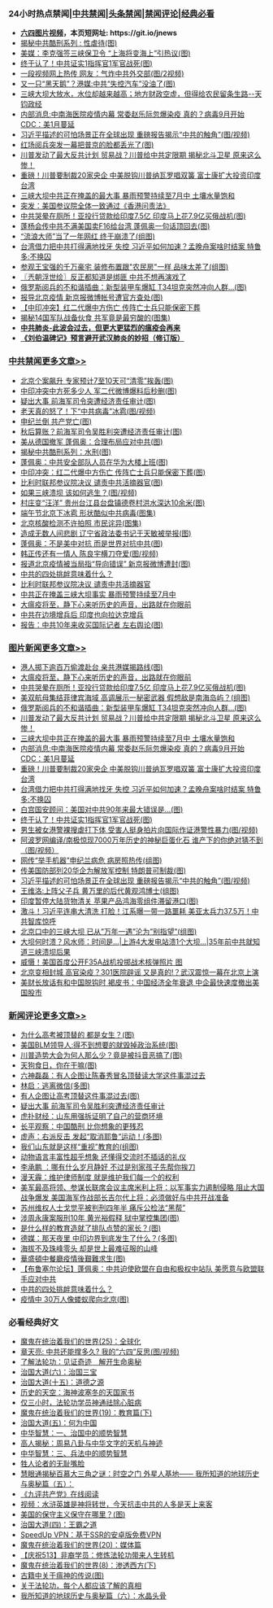 <div id="tt">
<h3>24小时热点禁闻|<a href="#%E4%B8%AD%E5%85%B1%E7%A6%81%E9%97%BB%E6%9B%B4%E5%A4%9A%E6%96%87%E7%AB%A0">中共禁闻</a>|<a href="#%E5%9B%BE%E7%89%87%E6%96%B0%E9%97%BB%E6%9B%B4%E5%A4%9A%E6%96%87%E7%AB%A0">头条禁闻</a>|<a href="#%E6%96%B0%E9%97%BB%E8%AF%84%E8%AE%BA%E6%9B%B4%E5%A4%9A%E6%96%87%E7%AB%A0">禁闻评论|<a href="#%E5%BF%85%E7%9C%8B%E7%BB%8F%E5%85%B8%E5%A5%BD%E6%96%87">经典必看</a></h3>
<ul>
<li><b><a href="http://d1.bdrive.tk/64.mp4" target="_blank">六四图片视频</a>，本页短网址: https://git.io/jnews</b></li>
<li><a href="https://github.com/fqnews/bnews/blob/master/cbnews/20200625/1350277.md">揭秘中共酷刑系列 : 性虐待(图)</a></li>
<li><a href="https://github.com/fqnews/bnews/blob/master/cbnews/20200625/1350259.md">美媒：李克强签三峡保卫令 “上海将变海上”引热议(图)</a></li>
<li><a href="https://github.com/fqnews/bnews/blob/master/topimagenews/20200625/1350354.md">终于认了！中共证实1指挥官1军官战死(图)</a></li>
<li><a href="https://github.com/fqnews/bnews/blob/master/cbnews/20200625/1350393.md">一段视频网上热传 网友：气炸中共外交部(图/2视频)</a></li>
<li><a href="https://github.com/fqnews/bnews/blob/master/cbnews/20200625/1350260.md">又一只“黑天鹅”？港媒:中共“失控汽车”没油了(图)</a></li>
<li><a href="https://github.com/fqnews/bnews/blob/master/cbnews/20200625/1350420.md">三峡大坝大放水，水位却越来越高；地方财政空虚，但得给农民留条生路--天钧政经</a></li>
<li><a href="https://github.com/fqnews/bnews/blob/master/topimagenews/20200625/1350451.md">内部消息:中南海医院疫情内幕 常委赵乐际忽爆染疫 真的？病毒9月开始 CDC：美1月蔓延</a></li>
<li><a href="https://github.com/fqnews/bnews/blob/master/topimagenews/20200625/1350233.md">习近平描述的可怕场景正在全球出现 重磅报告揭示“中共的触角”(图/视频)</a></li>
<li><a href="https://github.com/fqnews/bnews/blob/master/comments/20200625/1350434.md">红场阅兵突发一幕把普京的脸都丢光了(图)</a></li>
<li><a href="https://github.com/fqnews/bnews/blob/master/topimagenews/20200625/1350485.md">川普发动了最大反共计划 贸易战？川普给中共定限期 揭秘北斗卫星 原来这么惨！</a></li>
<li><a href="https://github.com/fqnews/bnews/blob/master/topimagenews/20200625/1350392.md">重磅！川普要制裁20家央企 中美脱钩川普纳瓦罗唱双簧 富士康扩大投资印度台湾</a></li>
<li><a href="https://github.com/fqnews/bnews/blob/master/topimagenews/20200625/1350464.md">三峡大坝中共正在掩盖的最大事 暴雨预警持续至7月中 土壤水量饱和</a></li>
<li><a href="https://github.com/fqnews/bnews/blob/master/headline/20200626/1350543.md">突发：美国参议院全体一致通过《香港问责法》</a></li>
<li><a href="https://github.com/fqnews/bnews/blob/master/topimagenews/20200625/1350524.md">中共哭晕在厕所！亚投行贷款给印度7.5亿 印度马上花7.9亿买俄战机(图)</a></li>
<li><a href="https://github.com/fqnews/bnews/blob/master/cnnews/hknews/20200625/1350290.md">蓬杨会传中共不满美国卖F16给台湾 蓬佩奥一句话顶回去(图)</a></li>
<li><a href="https://github.com/fqnews/bnews/blob/master/cnnews/20200625/1350305.md">“流浪大师”当了一年网红 终于崩溃了(组图)</a></li>
<li><a href="https://github.com/fqnews/bnews/blob/master/topimagenews/20200625/1350378.md">台湾借力把中共打得满地找牙 失控 习近平如何加速？孟晚舟案啥时结案 特鲁多:不换囚</a></li>
<li><a href="https://github.com/fqnews/bnews/blob/master/yule/20200626/1350541.md">参观王宝强的千万豪宅 装修布置跟"农民房"一样 品味太差了(组图)</a></li>
<li><a href="https://github.com/fqnews/bnews/blob/master/ssgc/20200626/1350599.md">〖兲朝浮世绘〗反正都知道是绑匪 中共不想再演戏了</a></li>
<li><a href="https://github.com/fqnews/bnews/blob/master/topimagenews/20200625/1350506.md">俄罗斯阅兵的不和谐插曲：新型装甲车爆缸 T34坦克突然冲向人群...(图)</a></li>
<li><a href="https://github.com/fqnews/bnews/blob/master/cbnews/20200625/1350364.md">报导北京疫情 新京报微博帐号遭官方查处(图)</a></li>
<li><a href="https://github.com/fqnews/bnews/blob/master/comments/20200625/1350449.md">【中印冲突】红二代爆中方伤亡 传阵亡士兵只能保密下葬</a></li>
<li><a href="https://github.com/fqnews/bnews/blob/master/cnnews/20200625/1350396.md">揭秘14国军队战备伙食 共军竟是最穷酸的(图集)</a></li>
<li><b><a href="https://github.com/fqnews/bnews/blob/master/comments/20200211/1275071.md" target="_blank">中共肺炎-此波会过去，但更大更猛烈的瘟疫会再来</a></b></li>
<li><b><a href="https://github.com/fqnews/bnews/blob/master/comments/20200207/1272816.md" target="_blank">《刘伯温碑记》预言避开武汉肺炎的妙招（修订版）</a></b></li>
</ul>
</div>

<div class="catlist">
<h3><a href="https://github.com/fqnews/bnews/blob/master/cbnews/" target="_blank">中共禁闻</a><span><a href="https://github.com/fqnews/bnews/blob/master/cbnews/" target="_blank" rel="nofollow">更多文章>></a></span></h3>
<ul>
<li><a href="https://github.com/fqnews/bnews/blob/master/cbnews/20200626/1350754.md" target="_blank">北京个案飙升 专家预计7至10天可“清零”挨轰(图)</a></li>
<li><a href="https://github.com/fqnews/bnews/blob/master/cbnews/20200626/1350753.md" target="_blank">中印冲突中方死多少人 军二代微博爆料后秒删(图)</a></li>
<li><a href="https://github.com/fqnews/bnews/blob/master/cbnews/20200626/1350736.md" target="_blank">疑出大事 前海军司令突遭经济责任审计(图)</a></li>
<li><a href="https://github.com/fqnews/bnews/blob/master/cbnews/20200626/1350735.md" target="_blank">老天真的怒了！下“中共病毒”冰雹(图/视频)</a></li>
<li><a href="https://github.com/fqnews/bnews/blob/master/cbnews/20200626/1350726.md" target="_blank">申纪兰倒 共产党亡(图)</a></li>
<li><a href="https://github.com/fqnews/bnews/blob/master/cbnews/20200626/1350725.md" target="_blank">秋后算账？前海军司令吴胜利突遭经济责任审计(图)</a></li>
<li><a href="https://github.com/fqnews/bnews/blob/master/cbnews/20200626/1350724.md" target="_blank">美从德国撤军 蓬佩奥：合理布局应对中共(图)</a></li>
<li><a href="https://github.com/fqnews/bnews/blob/master/cbnews/20200626/1350723.md" target="_blank">揭秘中共酷刑系列：水刑(图)</a></li>
<li><a href="https://github.com/fqnews/bnews/blob/master/cbnews/20200626/1350708.md" target="_blank">蓬佩奥：中共安全部队人员在华为大楼上班(图)</a></li>
<li><a href="https://github.com/fqnews/bnews/blob/master/cbnews/20200626/1350707.md" target="_blank">中印冲突：红二代爆中方伤亡 传阵亡士兵只能保密下葬(图)</a></li>
<li><a href="https://github.com/fqnews/bnews/blob/master/cbnews/20200626/1350706.md" target="_blank">比利时联邦参议院决议 谴责中共活摘器官(图)</a></li>
<li><a href="https://github.com/fqnews/bnews/blob/master/cbnews/20200626/1350705.md" target="_blank">如果三峡溃坝 该如何逃生？(图/视频)</a></li>
<li><a href="https://github.com/fqnews/bnews/blob/master/cbnews/20200626/1350704.md" target="_blank">村庄变“汪洋” 贵州台江县台盘镇德卷村洪水深达10余米(图)</a></li>
<li><a href="https://github.com/fqnews/bnews/blob/master/cbnews/20200626/1350690.md" target="_blank">端午节北京下冰雹 形状酷似中共病毒(图集)</a></li>
<li><a href="https://github.com/fqnews/bnews/blob/master/cbnews/20200626/1350689.md" target="_blank">北京核酸检测不许拍照 市民诧异(图集)</a></li>
<li><a href="https://github.com/fqnews/bnews/blob/master/cbnews/20200626/1350688.md" target="_blank">造成无数人间悲剧 辽宁省政法委书记于天敏被举报(图)</a></li>
<li><a href="https://github.com/fqnews/bnews/blob/master/cbnews/20200626/1350670.md" target="_blank">蓬佩奥：不是美中对抗 而是世界对抗中共(图)</a></li>
<li><a href="https://github.com/fqnews/bnews/blob/master/cbnews/20200626/1350669.md" target="_blank">韩正传还有一情人 陈良宇横刀夺爱(图/视频)</a></li>
<li><a href="https://github.com/fqnews/bnews/blob/master/cbnews/20200626/1350668.md" target="_blank">报道北京疫情被当局指“导向错误” 新京报微博遭封(图)</a></li>
<li><a href="https://github.com/fqnews/bnews/blob/master/comments/20200626/783193.md" target="_blank">中共的四处挑衅意味着什么？</a></li>
<li><a href="https://github.com/fqnews/bnews/blob/master/cbnews/20200626/1350460.md" target="_blank">比利时联邦参议院决议 谴责中共活摘器官</a></li>
<li><a href="https://github.com/fqnews/bnews/blob/master/cbnews/20200626/1350505.md" target="_blank">中共正在掩盖三峡大坝事实 暴雨预警持续至7月中</a></li>
<li><a href="https://github.com/fqnews/bnews/blob/master/comments/20200626/1350540.md" target="_blank">大瘟疫将至，静下心来听历史的声音，出路就在你眼前</a></li>
<li><a href="https://github.com/fqnews/bnews/blob/master/cbnews/20200626/1350627.md" target="_blank">中共在边境增兵后 印度也向拉达克增兵</a></li>
<li><a href="https://github.com/fqnews/bnews/blob/master/cbnews/20200626/1350583.md" target="_blank">报告：中共10年来收买国际记者 左右舆论(图)</a></li>

</ul>
</div>
<div class="catlist">
<h3><a href="https://github.com/fqnews/bnews/blob/master/topimagenews/" target="_blank">图片新闻</a><span><a href="https://github.com/fqnews/bnews/blob/master/topimagenews/" target="_blank" rel="nofollow">更多文章>></a></span></h3>
<ul>
<li><a href="https://github.com/fqnews/bnews/blob/master/topimagenews/20200626/1350752.md" target="_blank">港人掷下逾百万偷渡赴台 亲共港媒揭路线(图)</a></li>
<li><a href="https://github.com/fqnews/bnews/blob/master/comments/20200626/1350540.md" target="_blank">大瘟疫将至，静下心来听历史的声音，出路就在你眼前</a></li>
<li><a href="https://github.com/fqnews/bnews/blob/master/topimagenews/20200625/1350524.md" target="_blank">中共哭晕在厕所！亚投行贷款给印度7.5亿 印度马上花7.9亿买俄战机(图)</a></li>
<li><a href="https://github.com/fqnews/bnews/blob/master/topimagenews/20200625/1350513.md" target="_blank">美双航母集结菲律宾海域 高调展示一秘密武器 假想敌是南海岛屿？(组图)</a></li>
<li><a href="https://github.com/fqnews/bnews/blob/master/topimagenews/20200625/1350506.md" target="_blank">俄罗斯阅兵的不和谐插曲：新型装甲车爆缸 T34坦克突然冲向人群&#8230;(图)</a></li>
<li><a href="https://github.com/fqnews/bnews/blob/master/topimagenews/20200625/1350485.md" target="_blank">川普发动了最大反共计划 贸易战？川普给中共定限期 揭秘北斗卫星 原来这么惨！</a></li>
<li><a href="https://github.com/fqnews/bnews/blob/master/topimagenews/20200625/1350464.md" target="_blank">三峡大坝中共正在掩盖的最大事 暴雨预警持续至7月中 土壤水量饱和</a></li>
<li><a href="https://github.com/fqnews/bnews/blob/master/topimagenews/20200625/1350451.md" target="_blank">内部消息:中南海医院疫情内幕 常委赵乐际忽爆染疫 真的？病毒9月开始 CDC：美1月蔓延</a></li>
<li><a href="https://github.com/fqnews/bnews/blob/master/topimagenews/20200625/1350392.md" target="_blank">重磅！川普要制裁20家央企 中美脱钩川普纳瓦罗唱双簧 富士康扩大投资印度台湾</a></li>
<li><a href="https://github.com/fqnews/bnews/blob/master/topimagenews/20200625/1350378.md" target="_blank">台湾借力把中共打得满地找牙 失控 习近平如何加速？孟晚舟案啥时结案 特鲁多:不换囚</a></li>
<li><a href="https://github.com/fqnews/bnews/blob/master/topimagenews/20200625/1350377.md" target="_blank">白宫国安顾问：美国对中共90年来最大错误是…(图)</a></li>
<li><a href="https://github.com/fqnews/bnews/blob/master/topimagenews/20200625/1350354.md" target="_blank">终于认了！中共证实1指挥官1军官战死(图)</a></li>
<li><a href="https://github.com/fqnews/bnews/blob/master/topimagenews/20200625/1350353.md" target="_blank">男生被女港警裸搜虐打下体 受害人挺身拍片向国际作证港警性暴力(图/视频)</a></li>
<li><a href="https://github.com/fqnews/bnews/blob/master/topimagenews/20200625/1350348.md" target="_blank">阿波罗网编译/南极惊现7000万年历史的神秘巨蛋化石 谁产下的你绝对猜不到（图/视频）</a></li>
<li><a href="https://github.com/fqnews/bnews/blob/master/topimagenews/20200625/1350248.md" target="_blank">网传“举手机器”申纪兰病危 病房照热传(组图)</a></li>
<li><a href="https://github.com/fqnews/bnews/blob/master/topimagenews/20200625/1350247.md" target="_blank">传美国防部列20华企为解放军控制 特朗普可制裁(图)</a></li>
<li><a href="https://github.com/fqnews/bnews/blob/master/topimagenews/20200625/1350233.md" target="_blank">习近平描述的可怕场景正在全球出现 重磅报告揭示“中共的触角”(图/视频)</a></li>
<li><a href="https://github.com/fqnews/bnews/blob/master/topimagenews/20200625/1350118.md" target="_blank">王维洛:上阵父子兵 黄万里的后代黄观鸿博士(组图)</a></li>
<li><a href="https://github.com/fqnews/bnews/blob/master/topimagenews/20200625/1350030.md" target="_blank">印度暂停大陆货物清关 苹果产品鸿海零组件滞留港口(图)</a></li>
<li><a href="https://github.com/fqnews/bnews/blob/master/topimagenews/20200624/1349993.md" target="_blank">激斗！习近平连串大清洗 打脸！江系曝一带一路噩耗 美亚太兵力37.5万！中共智库惊呼</a></li>
<li><a href="https://github.com/fqnews/bnews/blob/master/topimagenews/20200624/1349974.md" target="_blank">北京口中的三峡大坝 已从&#8221;万年一遇&#8221;沦为&#8221;别指望&#8221;(组图)</a></li>
<li><a href="https://github.com/fqnews/bnews/blob/master/topimagenews/20200624/1349948.md" target="_blank">大坝何时溃？风水师：时间是…|上游4大发电站溃1个大坝&#8230;|35年前中共就知道三峡溃坝后果</a></li>
<li><a href="https://github.com/fqnews/bnews/blob/master/topimagenews/20200624/1349927.md" target="_blank">威慑！美国首度公开F35A战机投掷战术核弹照片 图</a></li>
<li><a href="https://github.com/fqnews/bnews/blob/master/topimagenews/20200624/1349926.md" target="_blank">北京变相封城 高官染疫？301医院辟谣 又是真的!？武汉震惊一幕在北京上演</a></li>
<li><a href="https://github.com/fqnews/bnews/blob/master/topimagenews/20200624/1349821.md" target="_blank">美财长放话有和中国脱钩时 褐皮书：中国经济全年衰退 中企最快速度撤出美国股市</a></li>

</ul>
</div>
<div class="catlist">
<h3><a href="https://github.com/fqnews/bnews/blob/master/comments/" target="_blank">新闻评论</a><span><a href="https://github.com/fqnews/bnews/blob/master/comments/" target="_blank" rel="nofollow">更多文章>></a></span></h3>
<ul>
<li><a href="https://github.com/fqnews/bnews/blob/master/comments/20200626/1350751.md" target="_blank">为什么高考被顶替的 都是女生？(图)</a></li>
<li><a href="https://github.com/fqnews/bnews/blob/master/comments/20200626/1350741.md" target="_blank">美国BLM领导人:得不到想要的就毁掉政治系统(图)</a></li>
<li><a href="https://github.com/fqnews/bnews/blob/master/comments/20200626/1350740.md" target="_blank">川普造势大会为何人那么少？竟是被抖音恶搞了(图)</a></li>
<li><a href="https://github.com/fqnews/bnews/blob/master/comments/20200626/1350734.md" target="_blank">天狗食日，你在干嘛(图)</a></li>
<li><a href="https://github.com/fqnews/bnews/blob/master/comments/20200626/1350731.md" target="_blank">六神磊磊：有人企图让陈春秀冒名顶替读大学这件事混过去</a></li>
<li><a href="https://github.com/fqnews/bnews/blob/master/comments/20200626/1350730.md" target="_blank">林启：逃离微信(多图)</a></li>
<li><a href="https://github.com/fqnews/bnews/blob/master/comments/20200626/1350722.md" target="_blank">有人企图让高考顶替这件事混过去(图)</a></li>
<li><a href="https://github.com/fqnews/bnews/blob/master/comments/20200626/1350721.md" target="_blank">疑出大事 前海军司令吴胜利突遭经济责任审计</a></li>
<li><a href="https://github.com/fqnews/bnews/blob/master/comments/20200626/1350715.md" target="_blank">虎扑财经：山东用强拆证明了自己的营商环境</a></li>
<li><a href="https://github.com/fqnews/bnews/blob/master/comments/20200626/1350714.md" target="_blank">长平观察：中国酷刑 比你想象的更残忍</a></li>
<li><a href="https://github.com/fqnews/bnews/blob/master/comments/20200626/1350713.md" target="_blank">虚声：右派反击 发起“取消耶鲁”运动！(多图)</a></li>
<li><a href="https://github.com/fqnews/bnews/blob/master/comments/20200626/1350703.md" target="_blank">我们山东就是这样“重视”教育的(组图)</a></li>
<li><a href="https://github.com/fqnews/bnews/blob/master/comments/20200626/1350702.md" target="_blank">动物语言丰富性超乎想象 还懂得交流时不插话的礼仪</a></li>
<li><a href="https://github.com/fqnews/bnews/blob/master/comments/20200626/1350696.md" target="_blank">李承鹏 ：哪有什么岁月静好 不过是别家孩子先帮你挨刀</a></li>
<li><a href="https://github.com/fqnews/bnews/blob/master/comments/20200626/1350695.md" target="_blank">漫天霾：维护律师制度 就是维护我们每一个的权利</a></li>
<li><a href="https://github.com/fqnews/bnews/blob/master/comments/20200626/1350687.md" target="_blank">美军最高将领、参谋长联席会议主席米利上将：以军事实力遏制侵略 阻止大国战争爆发 美国海军作战部长吉尔代上将：必须做好与中共开战准备</a></li>
<li><a href="https://github.com/fqnews/bnews/blob/master/comments/20200626/1350685.md" target="_blank">苏州维权人士戈觉平被判刑四年半  痛斥公检法“黑帮”</a></li>
<li><a href="https://github.com/fqnews/bnews/blob/master/comments/20200626/1350681.md" target="_blank">涉周永康案服刑10年 黄光裕假释 狱中掌控集团(图)</a></li>
<li><a href="https://github.com/fqnews/bnews/blob/master/comments/20200626/1350680.md" target="_blank">是什么样的教育造就了排队点赞的家长？(图)</a></li>
<li><a href="https://github.com/fqnews/bnews/blob/master/comments/20200626/1350679.md" target="_blank">德媒：那天夜里 中印边界到底发生了什么？(多图)</a></li>
<li><a href="https://github.com/fqnews/bnews/blob/master/comments/20200626/1350664.md" target="_blank">海拔不及珠峰零头 却是世上最难征服的山峰</a></li>
<li><a href="https://github.com/fqnews/bnews/blob/master/comments/20200626/1350657.md" target="_blank">華盛頓中餐廳疫情後艱難求生(图)</a></li>
<li><a href="https://github.com/fqnews/bnews/blob/master/comments/20200626/1350654.md" target="_blank">【布鲁塞尔论坛】蓬佩奥：中共迫使欧盟在自由和极权中站队 美愿意与欧盟联手应对中共</a></li>
<li><a href="https://github.com/fqnews/bnews/blob/master/comments/20200626/783193.md" target="_blank">中共的四处挑衅意味着什么？</a></li>
<li><a href="https://github.com/fqnews/bnews/blob/master/comments/20200626/1350650.md" target="_blank">疫情中 30万人像蝼蚁爬向北京(图)</a></li>

</ul>
</div>

<div class="catlist">
<h3>必看经典好文</h3>
<ul>
<li><a href="https://github.com/fqnews/bnews/blob/master/comments/20181017/1014654.md" target="_blank">魔鬼在统治着我们的世界(25)：全球化</a></li>
<li><a href="https://github.com/fqnews/bnews/blob/master/comments/20200607/1341003.md" target="_blank">章天亮: 中共还能撑多久? 我的“六四”反思(图/视频)</a></li>
<li><a href="https://github.com/fqnews/bnews/blob/master/comments/20200307/1289968.md" target="_blank">了解法轮功：见证奇迹　解开生命奥秘</a></li>
<li><a href="https://github.com/fqnews/bnews/blob/master/cbnews/20180312/913459.md" target="_blank">治国大道(六)：治国三宝</a></li>
<li><a href="https://github.com/fqnews/bnews/blob/master/topimagenews/20180322/917868.md" target="_blank">治国大道(十五)：道德之源</a></li>
<li><a href="https://github.com/fqnews/bnews/blob/master/tculture/xiulian/20170318/732480.md" target="_blank">历史的天空：海神波塞冬的天国家书</a></li>
<li><a href="https://github.com/fqnews/bnews/blob/master/health/20170626/780270.md" target="_blank">仅三小时，法轮功学员神通祛除心脏病</a></li>
<li><a href="https://github.com/fqnews/bnews/blob/master/comments/20180716/972458.md" target="_blank">魔鬼在统治着我们的世界(19)：教育篇(下)</a></li>
<li><a href="https://github.com/fqnews/bnews/blob/master/cbnews/20180311/913065.md" target="_blank">治国大道(五)：何为中国</a></li>
<li><a href="https://github.com/fqnews/bnews/blob/master/comments/20200605/1340202.md" target="_blank">中华智慧：一、治国中的顺势智慧</a></li>
<li><a href="https://github.com/fqnews/bnews/blob/master/aomi/history/20170924/831575.md" target="_blank">高人揭秘：周易八卦与中华文字的天机与神迹</a></li>
<li><a href="https://github.com/fqnews/bnews/blob/master/comments/20200605/783248.md" target="_blank">中华智慧：三、兵法中的顺势智慧</a></li>
<li><a href="https://github.com/fqnews/bnews/blob/master/comments/20200606/783250.md" target="_blank">牲人论者的无耻嘴脸</a></li>
<li><a href="https://github.com/fqnews/bnews/blob/master/cbnews/20170907/819423.md" target="_blank">慧眼通揭秘百慕大三角之谜：时空之门 外星人基地—— 我所知道的地球历史与奥秘篇（五）：</a></li>
<li><a href="https://github.com/fqnews/bnews/blob/master/bookonline/20131116/201057.md" target="_blank">《九评共产党》在线阅读</a></li>
<li><a href="https://github.com/fqnews/bnews/blob/master/comments/20200623/1273653.md" target="_blank">视频：水浒英雄是神将转世，今天抗击中共的人多是天上来客</a></li>
<li><a href="https://github.com/fqnews/bnews/blob/master/lifebaike/20200520/1331379.md" target="_blank">美国的保守主义保守在哪里？(图)</a></li>
<li><a href="https://github.com/fqnews/bnews/blob/master/cbnews/20180310/912637.md" target="_blank">治国大道(四)：王霸之道</a></li>
<li><a href="https://github.com/fqnews/bnews/blob/master/cbnews/20191226/1241739.md" target="_blank">SpeedUp VPN：基于SSR的安卓版免费VPN</a></li>
<li><a href="https://github.com/fqnews/bnews/blob/master/comments/20180725/976787.md" target="_blank">魔鬼在统治着我们的世界(20)：媒体篇</a></li>
<li><a href="https://github.com/fqnews/bnews/blob/master/cbnews/20200518/1330564.md" target="_blank">【庆祝513】非裔学员：修炼法轮功带来人生转机</a></li>
<li><a href="https://github.com/fqnews/bnews/blob/master/topimagenews/20180527/948714.md" target="_blank">魔鬼在统治着我们的世界(8)：渗透西方(下)</a></li>
<li><a href="https://github.com/fqnews/bnews/blob/master/ccpdope/20200531/1337409.md" target="_blank">古籍中关于瘟神的传说(图)</a></li>
<li><a href="https://github.com/fqnews/bnews/blob/master/topimagenews/20161125/619230.md" target="_blank">关于法轮功，每个人都应该了解的真相</a></li>
<li><a href="https://github.com/fqnews/bnews/blob/master/cbnews/20171115/856086.md" target="_blank">我所知道的地球历史与奥秘篇（六）：水晶头骨</a></li>

</ul>
</div>